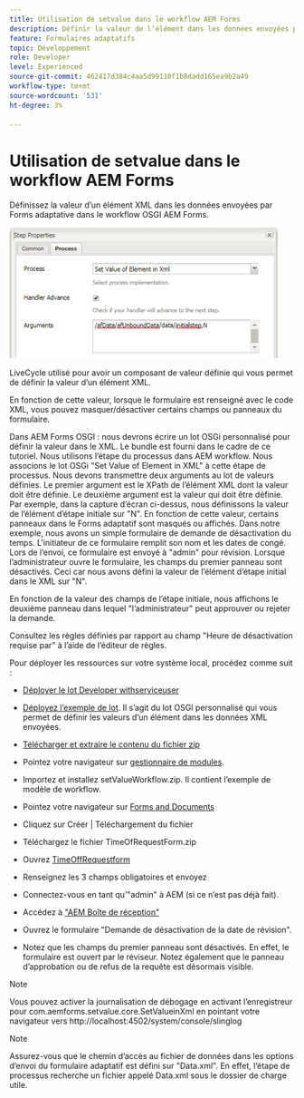 ```yaml
---
title: Utilisation de setvalue dans le workflow AEM Forms
description: Définir la valeur de l’élément dans les données envoyées par Forms adaptative dans AEM Forms OSGI
feature: Formulaires adaptatifs
topic: Développement
role: Developer
level: Experienced
source-git-commit: 462417d384c4aa5d99110f1b8dadd165ea9b2a49
workflow-type: tm+mt
source-wordcount: '531'
ht-degree: 3%

---
```



# Utilisation de setvalue dans le workflow AEM Forms

Définissez la valeur d’un élément XML dans les données envoyées par Forms adaptative dans le workflow OSGI AEM Forms.

![SetValue](assets/setvalue.png)

LiveCycle utilisé pour avoir un composant de valeur définie qui vous permet de définir la valeur d’un élément XML.

En fonction de cette valeur, lorsque le formulaire est renseigné avec le code XML, vous pouvez masquer/désactiver certains champs ou panneaux du formulaire.

Dans AEM Forms OSGI : nous devrons écrire un lot OSGi personnalisé pour définir la valeur dans le XML. Le bundle est fourni dans le cadre de ce tutoriel.
Nous utilisons l’étape du processus dans AEM workflow. Nous associons le lot OSGi &quot;Set Value of Element in XML&quot; à cette étape de processus.
Nous devons transmettre deux arguments au lot de valeurs définies. Le premier argument est le XPath de l’élément XML dont la valeur doit être définie. Le deuxième argument est la valeur qui doit être définie.
Par exemple, dans la capture d’écran ci-dessus, nous définissons la valeur de l’élément d’étape initiale sur &quot;N&quot;.
En fonction de cette valeur, certains panneaux dans le Forms adaptatif sont masqués ou affichés.
Dans notre exemple, nous avons un simple formulaire de demande de désactivation du temps. L&#39;initiateur de ce formulaire remplit son nom et les dates de congé. Lors de l’envoi, ce formulaire est envoyé à &quot;admin&quot; pour révision. Lorsque l’administrateur ouvre le formulaire, les champs du premier panneau sont désactivés. Ceci car nous avons défini la valeur de l’élément d’étape initial dans le XML sur &quot;N&quot;.

En fonction de la valeur des champs de l’étape initiale, nous affichons le deuxième panneau dans lequel &quot;l’administrateur&quot; peut approuver ou rejeter la demande.

Consultez les règles définies par rapport au champ &quot;Heure de désactivation requise par&quot; à l’aide de l’éditeur de règles.

Pour déployer les ressources sur votre système local, procédez comme suit :

* [Déployer le lot Developer withserviceuser](/help/forms/assets/common-osgi-bundles/DevelopingWithServiceUser.jar)

* [Déployez l’exemple de lot](/help/forms/assets/common-osgi-bundles/SetValueApp.core-1.0-SNAPSHOT.jar). Il s’agit du lot OSGI personnalisé qui vous permet de définir les valeurs d’un élément dans les données XML envoyées.

* [Télécharger et extraire le contenu du fichier zip](assets/setvalueassets.zip)
* Pointez votre navigateur sur [gestionnaire de modules](http://localhost:4502/crx/packmgr/index.jsp).
* Importez et installez setValueWorkflow.zip. Il contient l’exemple de modèle de workflow.
* Pointez votre navigateur sur [Forms and Documents](http://localhost:4502/aem/forms.html/content/dam/formsanddocuments)
* Cliquez sur Créer | Téléchargement du fichier
* Téléchargez le fichier TimeOfRequestForm.zip
* Ouvrez [TimeOffRequestform](http://localhost:4502/content/dam/formsanddocuments/timeoffapplication/jcr:content?wcmmode=disabled)
* Renseignez les 3 champs obligatoires et envoyez
* Connectez-vous en tant qu’&quot;admin&quot; à AEM (si ce n’est pas déjà fait).
* Accédez à [&quot;AEM Boîte de réception&quot;](http://localhost:4502/aem/inbox)
* Ouvrez le formulaire &quot;Demande de désactivation de la date de révision&quot;.
* Notez que les champs du premier panneau sont désactivés. En effet, le formulaire est ouvert par le réviseur. Notez également que le panneau d’approbation ou de refus de la requête est désormais visible.

>[!NOTE]
>
>Vous pouvez activer la journalisation de débogage en activant l’enregistreur pour
>com.aemforms.setvalue.core.SetValueinXml
>en pointant votre navigateur vers http://localhost:4502/system/console/slinglog

>[!NOTE]
>
>Assurez-vous que le chemin d’accès au fichier de données dans les options d’envoi du formulaire adaptatif est défini sur &quot;Data.xml&quot;. En effet, l’étape de processus recherche un fichier appelé Data.xml sous le dossier de charge utile.
